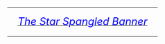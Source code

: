 <!-- START OF MAIN TABLE -->
<table><td></td><td>

<a href="../assets/pdf/ssb.pdf"><font size="5" color="blue"><em>The Star Spangled Banner</em></font></a>


</td><td></td></tr></table>
<!-- END OF MAIN TABLE -->

